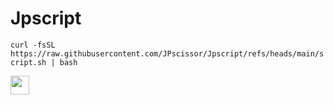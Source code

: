 # Jpscript

``` curl -fsSL https://raw.githubusercontent.com/JPscissor/Jpscript/refs/heads/main/script.sh | bash ```

<img src="https://i.pinimg.com/originals/c2/55/2a/c2552a95983aa61b54dd7b40446f2be5.gif" width="30">